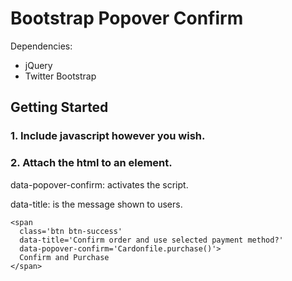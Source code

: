 Bootstrap Popover Confirm
=========================

Dependencies:
- jQuery
- Twitter Bootstrap

## Getting Started
### 1. Include javascript however you wish.

### 2. Attach the html to an element.
data-popover-confirm: activates the script.

data-title: is the message shown to users.


    <span
      class='btn btn-success'
      data-title='Confirm order and use selected payment method?'
      data-popover-confirm='Cardonfile.purchase()'>
      Confirm and Purchase
    </span>

